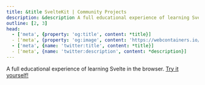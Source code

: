 ```yaml
---
title: &title SvelteKit | Community Projects
description: &description A full educational experience of learning Svelte in the browser, built with WebContainer API.
outline: [2, 3]
head:
  - ['meta', {property: 'og:title', content: *title}]
  - ['meta', {property: 'og:image', content: 'https://webcontainers.io/img/og/guide-community_inspirations.png'}]
  - ['meta', {name: 'twitter:title', content: *title}]
  - ['meta', {name: 'twitter:description', content: *description}]
---
```

<script setup lang="ts">
import PageHeading from '@theme/components/CommunityProjects/CommunityProjectPageHeading.vue';
import Screenshot from '@theme/components/CommunityProjects/CommunityProjectScreenshot.vue';
import VideoLink from '@theme/components/Helpers/VideoLink.vue';
</script>

<PageHeading title="SvelteKit" category="tutorial" />

A full educational experience of learning Svelte in the browser. [Try it yourself!](https://learn.svelte.dev/tutorial/welcome-to-svelte)

<Screenshot src="/img/svelte-screen-light.png" alt="SvelteKit Tutorial" href="https://learn.svelte.dev/tutorial/welcome-to-svelte" />

<VideoLink
  imgSrc="/img/community/rich_harris_talk.png"
  title="Curious why Svelte decided to go full-in with WebContainers?"
  body="Hear Rich Harris explain it in his talk Fullstack Documentation delivered at JSNation 2022."
  href="https://www.youtube.com/watch?v=RwBolXX9Pis&t=578s"
/>
<!-- Are you curious why Svelte decided to go full-in with WebContainers? Hear [Rich Harris](https://twitter.com/Rich_Harris) explain it in his talk ["Fullstack Documentation"](https://www.youtube.com/watch?v=RwBolXX9Pis&t=578s) delivered at JSNation 2022: -->
